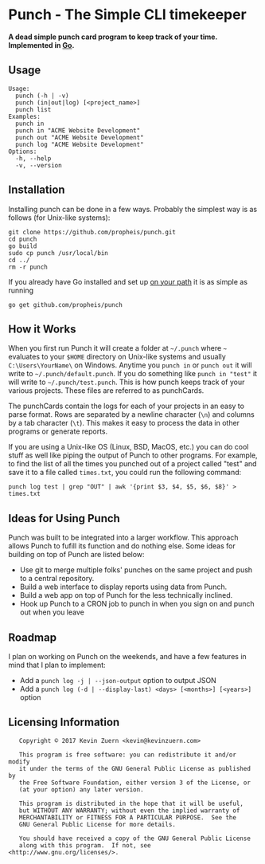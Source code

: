 # Punch - The Simple CLI timekeeper
__A dead simple punch card program to keep track of your time. Implemented in [Go](https://golang.org).__

## Usage
```
Usage:
  punch (-h | -v)
  punch (in|out|log) [<project_name>]
  punch list
Examples:
  punch in
  punch in "ACME Website Development"
  punch out "ACME Website Development"
  punch log "ACME Website Development"
Options:
  -h, --help
  -v, --version
```

## Installation
Installing punch can be done in a few ways. Probably the simplest way is as follows (for Unix-like systems):

```
git clone https://github.com/propheis/punch.git
cd punch
go build
sudo cp punch /usr/local/bin
cd ../
rm -r punch
```

If you already have Go installed and set up [on your path](https://golang.org/doc/code.html#GOPATH) it is as 
simple as running

```
go get github.com/propheis/punch
```

## How it Works
When you first run Punch it will create a folder at `~/.punch` where `~` evaluates to your `$HOME` directory on 
Unix-like systems and usually `C:\Users\YourName\` on Windows. Anytime you `punch in` or `punch out` it will 
write to `~/.punch/default.punch`. If you do something like `punch in "test"` it will write to 
`~/.punch/test.punch`. This is how punch keeps track of your various projects. These files are referred to as 
punchCards.

The punchCards contain the logs for each of your projects in an easy to parse format. Rows are separated by a 
newline character (`\n`) and columns by a tab character (`\t`). This makes it easy to process the data in other
programs or generate reports.

If you are using a Unix-like OS (Linux, BSD, MacOS, etc.) you can do cool stuff as well like piping the output
of Punch to other programs. For example, to find the list of all the times you punched out of a project called
"test" and save it to a file called `times.txt`, you could run the following command:

```
punch log test | grep "OUT" | awk '{print $3, $4, $5, $6, $8}' > times.txt
```

## Ideas for Using Punch
Punch was built to be integrated into a larger workflow. This approach allows Punch to fufill its function and 
do nothing else. Some ideas for building on top of Punch are listed below:

* Use git to merge multiple folks' punches on the same project and push to a central repository.
* Build a web interface to display reports using data from Punch.
* Build a web app on top of Punch for the less technically inclined.
* Hook up Punch to a CRON job to punch in when you sign on and punch out when you leave

## Roadmap
I plan on working on Punch on the weekends, and have a few features in mind that I plan to implement:

* Add a `punch log -j | --json-output` option to output JSON
* Add a `punch log (-d | --display-last) <days> [<months>] [<years>]` option


## Licensing Information

```
   Copyright © 2017 Kevin Zuern <kevin@kevinzuern.com>

   This program is free software: you can redistribute it and/or modify
   it under the terms of the GNU General Public License as published by
   the Free Software Foundation, either version 3 of the License, or
   (at your option) any later version.

   This program is distributed in the hope that it will be useful,
   but WITHOUT ANY WARRANTY; without even the implied warranty of
   MERCHANTABILITY or FITNESS FOR A PARTICULAR PURPOSE.  See the
   GNU General Public License for more details.

   You should have received a copy of the GNU General Public License
   along with this program.  If not, see <http://www.gnu.org/licenses/>.
```
